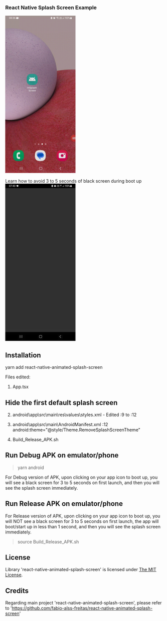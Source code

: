 ### React Native Splash Screen Example

<img src="SplashScreen_RELEASE_Demo.gif" height="500"/>

Learn how to avoid 3 to 5 seconds of black screen during boot up  
![Black_Screen](Black_Screen.jpg)

## Installation
yarn add react-native-animated-splash-screen

Files edited:
1. App.tsx

## Hide the first default splash screen
2. android\app\src\main\res\values\styles.xml - Edited :9 to :12
> <style name="Theme.RemoveSplashScreenTheme" parent="@style/AppTheme">
>   <item name="android:windowIsTranslucent">true</item>
> </style>

3. android\app\src\main\AndroidManifest.xml
:12 android:theme="@style/Theme.RemoveSplashScreenTheme"

4. Build_Release_APK.sh

## Run Debug APK on emulator/phone
> yarn android  

For Debug version of APK, upon clicking on your app icon to boot up, you will see a black screen for 3 to 5 seconds on first launch, and then you will see the splash screen immediately.

## Run Release APK on emulator/phone
For Release version of APK, upon clicking on your app icon to boot up, you will NOT see a black screen for 3 to 5 seconds on first launch, the app will boot/start up in less than 1 second, and then you will see the splash screen immediately.
> source Build_Release_APK.sh

## License

Library 'react-native-animated-splash-screen' is licensed under [The MIT License](LICENSE).

## Credits
Regarding main project 'react-native-animated-splash-screen', please refer to 'https://github.com/fabio-alss-freitas/react-native-animated-splash-screen'
